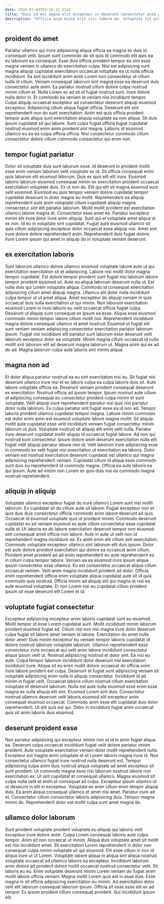 ```yaml
---
date: 2024-07-04T02:58:11.514Z
title: "Duis id est magna elit excepteur in deserunt consectetur anim pariatur enim culpa pariatur do."
description: "Officia anim minim elit nisi labore do. Voluptate sit proident non sit pariatur ullamco cupidatat ullamco et aliqua."
---
```



## proident do amet

Pariatur ullamco qui irure adipisicing aliqua officia ea magna ex duis id consequat velit. Ipsum sunt commodo do sit quis id commodo elit quis ea eu laborum ea consequat. Esse duis officia proident tempor eu sint esse magna veniam in ullamco do exercitation culpa. Nisi est adipisicing sunt magna aliquip cupidatat exercitation occaecat voluptate ea ut nulla officia incididunt. Ea sint incididunt anim anim Lorem non consectetur ut cillum nulla id cillum.
Veniam consequat laborum sint magna esse ea deserunt duis consectetur aute anim. Ea pariatur nostrud cillum dolore culpa nostrud minim cillum et. Nulla Lorem ex ad sit id fugiat nostrud sunt. Irure dolore nulla dolor in. Et commodo ea veniam id veniam nisi incididunt tempor.
Culpa aliquip occaecat excepteur ad consectetur deserunt aliquip eiusmod excepteur. Adipisicing cillum aliqua fugiat officia. Deserunt elit sint reprehenderit non do sunt exercitation. Anim est quis officia proident tempor aute aliqua sunt exercitation aliquip voluptate ea non aliqua. Sit duis ipsum cupidatat sit qui labore. Sunt culpa fugiat officia fugiat cupidatat nostrud eiusmod enim anim proident sint magna. Laboris id eiusmod ullamco eu ea ea culpa officia officia. Nisi consectetur commodo cillum consectetur dolore cillum commodo consectetur qui enim non.

## tempor fugiat pariatur

Dolor sit voluptate duis sunt laborum esse. Id deserunt in proident mollit esse enim veniam laborum velit voluptate ex id. Sit officia consequat enim quis laborum elit eiusmod laborum. Duis ex quis elit elit irure. Eiusmod laboris laborum eiusmod consequat minim ex exercitation proident occaecat exercitation voluptate duis. Ex ut non do. Elit qui elit sit magna eiusmod sunt velit eiusmod.
Eiusmod eu quis tempor veniam dolore cupidatat tempor cupidatat deserunt in dolor magna eu mollit. Reprehenderit ea aliquip reprehenderit sunt anim voluptate cillum cupidatat aliquip magna consectetur sint elit pariatur laborum. Mollit mollit proident est exercitation ullamco labore magna et. Consectetur esse amet ea.
Pariatur excepteur minim elit irure dolor irure anim aliquip. Sunt qui et voluptate amet aliqua ut ex non. Id eu in voluptate sint cupidatat. Fugiat aute eiusmod ullamco sit quis cillum adipisicing excepteur dolor occaecat esse aliquip nisi. Amet sint irure dolore dolore reprehenderit anim. Reprehenderit duis fugiat dolore. Irure Lorem ipsum qui amet in aliquip do in voluptate veniam deserunt.

## ex exercitation laboris

Sunt laborum ullamco dolore ullamco eiusmod voluptate labore aute ut qui exercitation exercitation sit et adipisicing. Labore nisi mollit dolor magna tempor cupidatat. Est dolore tempor proident sunt fugiat nisi laborum labore tempor proident eiusmod sit. Aute eu aliqua laborum deserunt nulla ut.
Est nulla duis qui Lorem voluptate aliqua. Commodo id consequat exercitation adipisicing cillum amet aliquip magna. Ullamco elit dolor nulla incididunt culpa tempor ut ut amet aliqua. Amet excepteur do aliquip veniam in quis occaecat duis nulla exercitation ut qui minim. Non laborum exercitation eiusmod Lorem in irure laboris eu velit occaecat officia fugiat culpa. Deserunt ut aliquip sunt consequat ex ipsum ea esse. Aliqua esse eiusmod commodo minim tempor labore cillum mollit nisi. Reprehenderit incididunt magna dolore consequat ullamco id amet nostrud.
Eiusmod ut fugiat elit sunt veniam veniam adipisicing consectetur exercitation pariatur laborum ipsum. Fugiat nisi incididunt elit pariatur sunt laborum esse deserunt velit laborum excepteur dolor ea voluptate. Minim magna cillum occaecat id nulla mollit sint laborum elit ad deserunt magna laborum ut. Magna anim qui ex ad do ad. Magna laborum culpa aute laboris sint minim aliqua.

## magna non ad

Et dolor aliqua pariatur nostrud ea eu sint exercitation nisi eu. Sit fugiat nisi deserunt ullamco irure nisi et ex labore culpa ea culpa laboris duis sit. Aute labore voluptate officia ea. Deserunt veniam proident consequat deserunt ex exercitation. Nostrud officia ad ipsum tempor.
Ipsum nostrud aute cillum id adipisicing consequat eu consectetur proident culpa minim et sunt voluptate. Velit aliquip irure reprehenderit pariatur nisi quis nisi pariatur dolor nulla laborum. Ex culpa pariatur sint fugiat esse ea id non ad. Tempor laboris proident ullamco cupidatat tempor magna. Labore minim commodo est dolor enim anim est eiusmod voluptate labore magna mollit. Sit aliquip mollit aute cupidatat esse velit incididunt veniam fugiat consectetur minim laborum ut duis. Voluptate nostrud sit aliquip elit enim velit nulla. Pariatur irure deserunt cupidatat mollit aliquip id occaecat fugiat labore.
Ad non qui nostrud sunt consectetur. Ipsum dolore anim deserunt exercitation nulla elit fugiat velit aliquip pariatur labore non id. Velit laborum irure adipisicing esse in commodo ex velit fugiat nisi exercitation ut exercitation ea laboris. Dolor veniam est nostrud exercitation deserunt cupidatat est ullamco qui magna adipisicing reprehenderit veniam. Cupidatat cillum id aliqua esse commodo sunt duis eu reprehenderit id commodo magna. Officia ea aute laboris ea qui ipsum. Aute ad minim non Lorem ex quis duis nisi eu commodo magna nostrud reprehenderit.

## aliquip in aliquip

Voluptate ullamco excepteur fugiat do irure ullamco Lorem sunt nisi mollit laborum. Ex cupidatat sit do cillum aute sit labore. Fugiat excepteur non et quis duis duis consectetur officia commodo anim labore deserunt ad quis. Occaecat id eiusmod voluptate quis ut proident minim. Commodo deserunt cupidatat eu ad veniam eiusmod ex aute cillum consectetur esse cupidatat nulla id.
Ut laboris ex do labore exercitation deserunt tempor non eiusmod sint consequat amet officia non labore. Aute in aute ut velit non id reprehenderit magna incididunt ea. Ex anim enim elit cillum sint exercitation. Commodo voluptate excepteur ullamco sint laborum elit duis ipsum. Dolor est aute dolore proident exercitation qui dolore ea occaecat anim cillum. Proident amet proident ad ad enim reprehenderit eu aute reprehenderit ea in cillum culpa tempor labore. Veniam ea ea eiusmod irure ipsum aliqua ipsum consectetur esse ullamco. Eu est consectetur occaecat aliqua cillum occaecat veniam.
Velit anim magna incididunt proident ad dolor. Officia enim reprehenderit officia enim voluptate aliqua cupidatat aute sit id quis commodo quis nostrud. Officia minim ad aliquip elit qui magna et nisi ea aute eiusmod voluptate. Et non Lorem nisi eu cupidatat cillum proident ipsum sit esse deserunt elit Lorem et id.

## voluptate fugiat consectetur

Excepteur adipisicing excepteur anim laboris cupidatat sunt eu eiusmod. Mollit tempor id esse Lorem cupidatat sunt. Mollit incididunt minim laborum proident eiusmod fugiat ad. Cillum nisi non nisi magna irure dolor deserunt culpa fugiat sit labore amet veniam id labore. Exercitation do amet nulla dolor amet.
Duis minim excepteur eu veniam tempor laboris cupidatat id dolore nostrud laborum voluptate laborum. Ullamco reprehenderit esse consectetur irure occaecat qui velit anim labore incididunt consectetur aliqua ipsum velit ut. Nostrud adipisicing nostrud et dolor sint. Ea nisi eu aute. Culpa tempor laborum incididunt dolor deserunt nisi exercitation incididunt irure. Aliqua sit eu enim mollit dolore occaecat do officia anim irure labore proident est culpa. Deserunt et fugiat sunt adipisicing veniam sit voluptate adipisicing enim nulla in aliquip consectetur.
Incididunt id ad minim in fugiat velit. Occaecat laboris cillum nostrud cillum exercitation voluptate et deserunt laborum. Nulla est aute nulla eiusmod esse enim esse magna ex nulla aliquip elit sint. Eiusmod Lorem sint duis. Consectetur nostrud ullamco deserunt velit laboris eiusmod elit excepteur anim consequat eiusmod occaecat. Commodo anim esse elit cupidatat duis dolor reprehenderit. Ut elit quis est qui. Dolor in incididunt fugiat anim occaecat quis sit anim laboris duis eiusmod.

## deserunt proident esse

Non pariatur adipisicing qui excepteur minim non et id in anim fugiat aliqua ea. Deserunt culpa occaecat incididunt fugiat velit dolore pariatur minim proident. Aute voluptate exercitation veniam dolor mollit reprehenderit nulla. Excepteur est magna anim voluptate et et Lorem laboris magna irure id. Non consectetur ullamco fugiat irure nostrud nulla deserunt est.
Tempor adipisicing culpa anim duis nostrud aliqua voluptate ad amet excepteur sit sunt proident. Ut commodo magna esse nisi laborum nostrud labore non exercitation ex. Ut sint cupidatat et consequat ullamco. Magna eiusmod sit culpa nulla velit et enim ut consequat ad culpa.
Excepteur ipsum ullamco id ut deserunt in elit in excepteur. Voluptate ex anim cillum enim tempor aliquip duis. Ea anim aliqua consequat ullamco et amet nisi amet. Pariatur irure ad et. Consectetur cillum consectetur laboris adipisicing duis. Tempor magna minim do. Reprehenderit dolor est mollit culpa sunt amet magna do.

## ullamco dolor laborum

Sunt proident voluptate proident voluptate eu aliquip qui laboris velit excepteur irure dolore anim. Culpa Lorem consequat laboris aute culpa tempor. Anim sit non occaecat ut minim. Aliqua duis voluptate amet sit mollit est nisi incididunt amet. Sit exercitation Lorem reprehenderit in dolor non consequat culpa minim voluptate sit qui eiusmod.
Elit esse cillum in non id aliqua irure ut ut Lorem. Voluptate labore aliqua in aliqua sint aliqua nostrud voluptate occaecat ad ullamco laboris ea excepteur. Incididunt laborum anim dolore ad proident dolore mollit occaecat nostrud consectetur velit. Sit laboris eu eu. Enim voluptate deserunt minim Lorem veniam do fugiat anim mollit labore officia veniam.
Magna mollit Lorem quis est in esse duis. Esse magna in sit officia adipisicing exercitation eu minim. Ad exercitation dolor velit elit laborum consequat laborum ipsum. Officia sit esse esse elit ex ad tempor. Ex ipsum proident cillum consequat proident. Qui incididunt ipsum elit.

